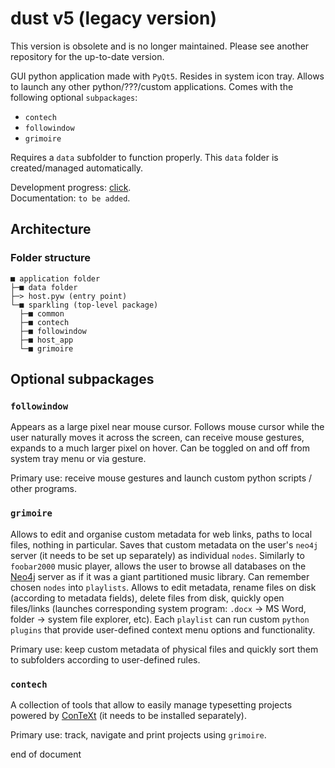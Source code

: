 # dust v5 (legacy version)

This version is obsolete and is no longer maintained. Please see another repository for the up-to-date version.

GUI python application made with `PyQt5`. Resides in system icon tray. Allows to launch any other python/???/custom applications. Comes with the following optional `subpackages`:
- `contech`
- `followindow`
- `grimoire`

Requires a `data` subfolder to function properly. This `data` folder is created/managed automatically.

Development progress: [click](https://gggrv.github.io/something/2022/05/17/devinfo-dust/#development-status).  
Documentation: `to be added`.

## Architecture

### Folder structure

```
■ application folder
├─■ data folder
├─> host.pyw (entry point)
└─■ sparkling (top-level package)
  ├─■ common
  ├─■ contech
  ├─■ followindow
  ├─■ host_app
  └─■ grimoire
```

## Optional subpackages

### `followindow`

Appears as a large pixel near mouse cursor. Follows mouse cursor while the user naturally moves it across the screen, can receive mouse gestures, expands to a much larger pixel on hover. Can be toggled on and off from system tray menu or via gesture.

Primary use: receive mouse gestures and launch custom python scripts / other programs.

### `grimoire`

Allows to edit and organise custom metadata for web links, paths to local files, nothing in particular. Saves that custom metadata on the user's `neo4j` server (it needs to be set up separately) as individual `nodes`. Similarly to `foobar2000` music player, allows the user to browse all databases on the [Neo4j](https://neo4j.com/download/) server as if it was a giant partitioned music library. Can remember chosen `nodes` into `playlists`. Allows to edit metadata, rename files on disk (according to metadata fields), delete files from disk, quickly open files/links (launches corresponding system program: `.docx` → MS Word, folder → system file explorer, etc). Each `playlist` can run custom `python` `plugins` that provide user-defined context menu options and functionality.

Primary use: keep custom metadata of physical files and quickly sort them to subfolders according to user-defined rules.

### `contech`

A collection of tools that allow to easily manage typesetting projects powered by [ConTeXt](https://wiki.contextgarden.net/Main_Page) (it needs to be installed separately).

Primary use: track, navigate and print projects using `grimoire`.

end of document
